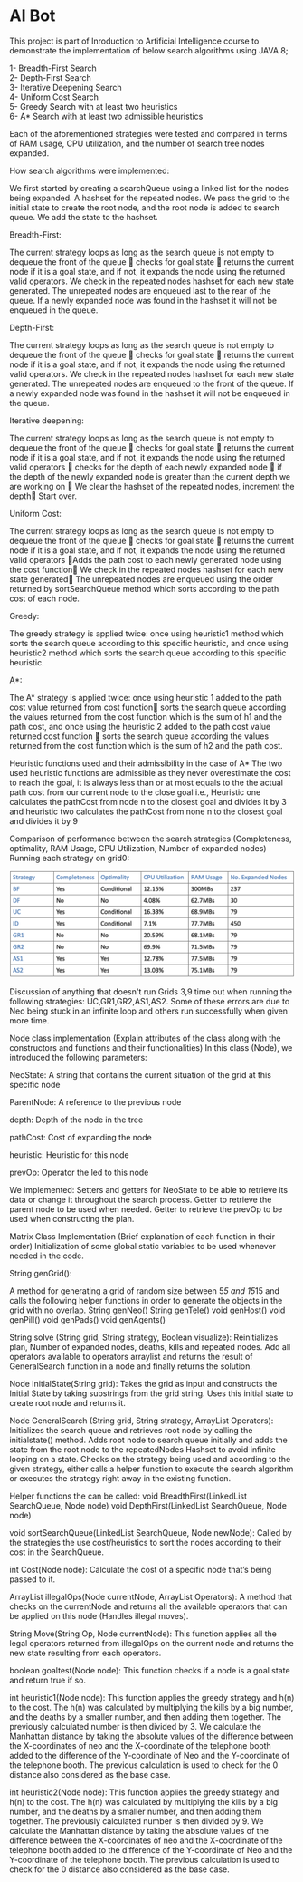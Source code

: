 # AI Bot

This project is part of Inroduction to Artificial Intelligence course to demonstrate the implementation of below search algorithms using JAVA 8;

1- Breadth-First Search  
2- Depth-First Search  
3- Iterative Deepening Search  
4- Uniform Cost Search  
5- Greedy Search with at least two heuristics  
6- A* Search with at least two admissible heuristics  

Each of the aforementioned strategies were tested and compared in terms of RAM usage, CPU utilization, and the number of search tree nodes expanded.

How search algorithms were implemented:

We first started by creating a searchQueue using a linked list for the nodes being expanded.
A hashset for the repeated nodes. We pass the grid to the initial state to create the root node, and the root node is added to search queue. We add the state to the hashset.

Breadth-First:

The current strategy loops as long as the search queue is not empty to dequeue the front of the queue  checks for goal state  returns the current node if it is a goal state, and if not, it expands the node using the returned valid operators. We check in the repeated nodes hashset for each new state generated. The unrepeated nodes are enqueued last to the rear of the queue. If a newly expanded node was found in the hashset it will not be enqueued in the queue.

Depth-First:

The current strategy loops as long as the search queue is not empty to dequeue the front of the queue  checks for goal state  returns the current node if it is a goal state, and if not, it expands the node using the returned valid operators. We check in the repeated nodes hashset for each new state generated. The unrepeated nodes are enqueued to the front of the queue. If a newly expanded node was found in the hashset it will not be enqueued in the queue.

Iterative deepening:

The current strategy loops as long as the search queue is not empty to dequeue the front of the queue  checks for goal state  returns the current node if it is a goal state, and if not, it expands the node using the returned valid operators  checks for the depth of each newly expanded node  if the depth of the newly expanded node is greater than the current depth we are working on  We clear the hashset of the repeated nodes, increment the depth Start over.

Uniform Cost:

The current strategy loops as long as the search queue is not empty to dequeue the front of the queue  checks for goal state  returns the current node if it is a goal state, and if not, it expands the node using the returned valid operators Adds the path cost to each newly generated node using the cost function We check in the repeated nodes hashset for each new state generated The unrepeated nodes are enqueued using the order returned by sortSearchQueue method which sorts according to the path cost of each node.

Greedy:

The greedy strategy is applied twice: once using heuristic1 method which sorts the search queue according to this specific heuristic, and once using heuristic2 method which sorts the search queue according to this specific heuristic.

A\*:

The A\* strategy is applied twice: once using heuristic 1 added to the path cost value returned from cost function sorts the search queue according the values returned from the cost function which is the sum of h1 and the path cost, and once using the heuristic 2 added to the path cost value returned cost function  sorts the search queue according the values returned from the cost function which is the sum of h2 and the path cost.

Heuristic functions used and their admissibility in the case of A\*
The two used heuristic functions are admissible as they never overestimate the cost to reach the goal, it is always less than or at most equals to the the actual path cost from our current node to the close goal
i.e., Heuristic one calculates the pathCost from node n to the closest goal and divides it by 3 and heuristic two calculates the pathCost from none n to the closest goal and divides it by 9

Comparison of performance between the search strategies (Completeness, optimality, RAM Usage, CPU Utilization, Number of expanded nodes)
Running each strategy on grid0:

![Alt text](image.png)

Discussion of anything that doesn't run
Grids 3,9 time out when running the following strategies: UC,GR1,GR2,AS1,AS2.
Some of these errors are due to Neo being stuck in an infinite loop and others run successfully when given more time.

Node class implementation
(Explain attributes of the class along with the constructors and functions and their functionalities)
In this class (Node), we introduced the following parameters:

NeoState:
A string that contains the current situation of the grid at this specific node

ParentNode:
A reference to the previous node

depth:
Depth of the node in the tree

pathCost:
Cost of expanding the node

heuristic:
Heuristic for this node

prevOp:
Operator the led to this node

We implemented:
Setters and getters for NeoState to be able to retrieve its data or change it throughout the search process.
Getter to retrieve the parent node to be used when needed.
Getter to retrieve the prevOp to be used when constructing the plan.

Matrix Class Implementation (Brief explanation of each function in their order)
Initialization of some global static variables to be used whenever needed in the code.

String genGrid():

A method for generating a grid of random size between 5*5 and 15*15 and calls the following helper functions in order to generate the objects in the grid with no overlap.
String genNeo()
String genTele()
void genHost()
void genPill()
void genPads()
void genAgents()

String solve (String grid, String strategy, Boolean visualize):
Reinitializes plan, Number of expanded nodes, deaths, kills and repeated nodes.
Add all operators available to operators arraylist and returns the result of GeneralSearch function in a node and finally returns the solution.

Node InitialState(String grid):
Takes the grid as input and constructs the Initial State by taking substrings from the grid string. Uses this initial state to create root node and returns it.

Node GeneralSearch (String grid, String strategy, ArrayList<String> Operators):
Initializes the search queue and retrieves root node by calling the initialstate() method.
Adds root node to search queue initially and adds the state from the root node to the repeatedNodes Hashset to avoid infinite looping on a state.
Checks on the strategy being used and according to the given strategy, either calls a helper function to execute the search algorithm or executes the strategy right away in the existing function.

Helper functions the can be called:
void BreadthFirst(LinkedList<Node> SearchQueue, Node node)
void DepthFirst(LinkedList<Node> SearchQueue, Node node)

void sortSearchQueue(LinkedList<Node> SearchQueue, Node newNode):
Called by the strategies the use cost/heuristics to sort the nodes according to their cost in the SearchQueue.

int Cost(Node node):
Calculate the cost of a specific node that’s being passed to it.

ArrayList<String> illegalOps(Node currentNode, ArrayList<String> Operators):
A method that checks on the currentNode and returns all the available operators that can be applied on this node (Handles illegal moves).

String Move(String Op, Node currentNode):
This function applies all the legal operators returned from illegalOps on the current node and returns the new state resulting from each operators.

boolean goaltest(Node node):
This function checks if a node is a goal state and return true if so.

int heuristic1(Node node):
This function applies the greedy strategy and h(n) to the cost. The h(n) was calculated by multiplying the kills by a big number, and the deaths by a smaller number, and then adding them together. The previously calculated number is then divided by 3. We calculate the Manhattan distance by taking the absolute values of the difference between the X-coordinates of neo and the X-coordinate of the telephone booth added to the difference of the Y-coordinate of Neo and the Y-coordinate of the telephone booth. The previous calculation is used to check for the 0 distance also considered as the base case.

int heuristic2(Node node):
This function applies the greedy strategy and h(n) to the cost. The h(n) was calculated by multiplying the kills by a big number, and the deaths by a smaller number, and then adding them together. The previously calculated number is then divided by 9. We calculate the Manhattan distance by taking the absolute values of the difference between the X-coordinates of neo and the X-coordinate of the telephone booth added to the difference of the Y-coordinate of Neo and the Y-coordinate of the telephone booth. The previous calculation is used to check for the 0 distance also considered as the base case.

